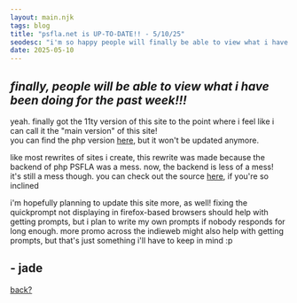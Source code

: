 ```yaml
---
layout: main.njk
tags: blog
title: "psfla.net is UP-TO-DATE!! - 5/10/25"
seodesc: "i'm so happy people will finally be able to view what i have been doing for this past week"
date: 2025-05-10
---
```

##  *finally, people will be able to view what i have been doing for the past week!!!*

yeah. finally got the 11ty version of this site to the point where i feel like i can call it the "main version" of this site!\
you can find the php version <a href="https://php.psfla.net/" target=_blank>here</a>, but it won't be updated anymore.

like most rewrites of sites i create, this rewrite was made because the backend of php PSFLA was a mess. now, the backend is less of a mess!\
it's still a mess though. you can check out the source <a href="https://github.com/psfla/11tyserver" target=_blank>here</a>, if you're so inclined

i'm hopefully planning to update this site more, as well! fixing the quickprompt not displaying in firefox-based browsers should help with getting prompts, but i plan to write my
own prompts if nobody responds for long enough. more promo across the indieweb might also help with getting prompts, but that's just something i'll have to keep in mind :p

## - jade

[back?](../)